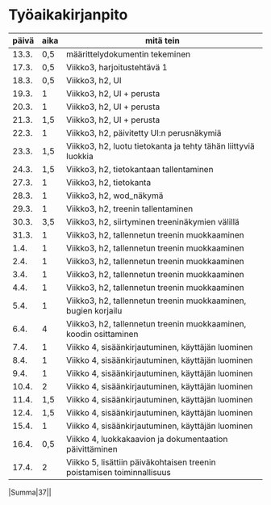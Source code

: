 # Työaikakirjanpito

| päivä | aika | mitä tein |
| ----- | ---- | --------- |
| 13.3. | 0,5  | määrittelydokumentin tekeminen |
| 17.3. | 0,5  | Viikko3, harjoitustehtävä 1 |
| 18.3. | 0,5  | Viikko3, h2, UI |
| 19.3. | 1  | Viikko3, h2, UI + perusta |
| 20.3. | 1  | Viikko3, h2, UI + perusta |
| 21.3. | 1,5  | Viikko3, h2, UI + perusta |
| 22.3. | 1  | Viikko3, h2, päivitetty UI:n perusnäkymiä |
| 23.3. | 1,5  | Viikko3, h2, luotu tietokanta ja tehty tähän liittyviä luokkia |
|24.3.| 1,5 | Viikko3, h2, tietokantaan tallentaminen |
|27.3.| 1 | Viikko3, h2, tietokanta |
|28.3.| 1 | Viikko3, h2, wod_näkymä |
|29.3.| 1 | Viikko3, h2, treenin tallentaminen |
|30.3.| 3,5 | Viikko3, h2, siirtyminen treeninäkymien välillä |
|31.3.| 1 | Viikko3, h2, tallennetun treenin muokkaaminen |
|1.4.| 1 | Viikko3, h2, tallennetun treenin muokkaaminen|
|2.4.| 1 | Viikko3, h2, tallennetun treenin muokkaaminen|
|3.4.| 1 | Viikko3, h2, tallennetun treenin muokkaaminen|
|4.4.| 1 | Viikko3, h2, tallennetun treenin muokkaaminen|
|5.4.| 1 | Viikko3, h2, tallennetun treenin muokkaaminen, bugien korjailu|
|6.4.| 4 | Viikko3, h2, tallennetun treenin muokkaaminen, koodin osittaminen|
|7.4.|1|Viikko 4, sisäänkirjautuminen, käyttäjän luominen|
|8.4.|1|Viikko 4, sisäänkirjautuminen, käyttäjän luominen|
|9.4.|1|Viikko 4, sisäänkirjautuminen, käyttäjän luominen|
|10.4.|2|Viikko 4, sisäänkirjautuminen, käyttäjän luominen|
|11.4.|1,5|Viikko 4, sisäänkirjautuminen, käyttäjän luominen|
|12.4.|1,5|Viikko 4, sisäänkirjautuminen, käyttäjän luominen|
|15.4.|1|Viikko 4, sisäänkirjautuminen, käyttäjän luominen|
|16.4.|0,5|Viikko 4, luokkakaavion ja dokumentaation päivittäminen|
|17.4.|2|Viikko 5, lisättiin päiväkohtaisen treenin poistamisen toiminnallisuus|




|Summa|37||

